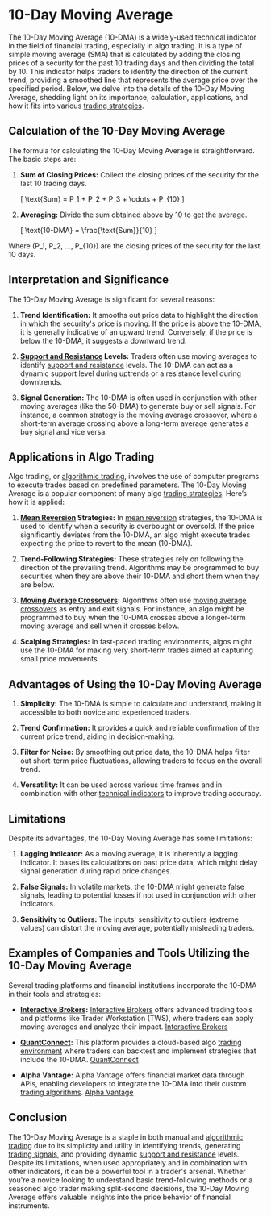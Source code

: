 # 10-Day Moving Average

The 10-Day Moving Average (10-DMA) is a widely-used technical indicator in the field of financial trading, especially in algo trading. It is a type of simple moving average (SMA) that is calculated by adding the closing prices of a security for the past 10 trading days and then dividing the total by 10. This indicator helps traders to identify the direction of the current trend, providing a smoothed line that represents the average price over the specified period. Below, we delve into the details of the 10-Day Moving Average, shedding light on its importance, calculation, applications, and how it fits into various [trading strategies](../t/trading_strategies.md).

## Calculation of the 10-Day Moving Average

The formula for calculating the 10-Day Moving Average is straightforward. The basic steps are:

1. **Sum of Closing Prices:**
   Collect the closing prices of the security for the last 10 trading days.

   \[
   \text{Sum} = P_1 + P_2 + P_3 + \cdots + P_{10}
   \]

2. **Averaging:**
   Divide the sum obtained above by 10 to get the average.

   \[
   \text{10-DMA} = \frac{\text{Sum}}{10}
   \]

Where \(P_1, P_2, ..., P_{10}\) are the closing prices of the security for the last 10 days.

## Interpretation and Significance

The 10-Day Moving Average is significant for several reasons:

1. **Trend Identification:**
   It smooths out price data to highlight the direction in which the security's price is moving. If the price is above the 10-DMA, it is generally indicative of an upward trend. Conversely, if the price is below the 10-DMA, it suggests a downward trend.

2. **[Support and Resistance](../s/support_and_resistance.md) Levels:**
   Traders often use moving averages to identify [support and resistance](../s/support_and_resistance.md) levels. The 10-DMA can act as a dynamic support level during uptrends or a resistance level during downtrends.

3. **Signal Generation:**
   The 10-DMA is often used in conjunction with other moving averages (like the 50-DMA) to generate buy or sell signals. For instance, a common strategy is the moving average crossover, where a short-term average crossing above a long-term average generates a buy signal and vice versa.

## Applications in Algo Trading

Algo trading, or [algorithmic trading](../a/algorithmic_trading.md), involves the use of computer programs to execute trades based on predefined parameters. The 10-Day Moving Average is a popular component of many algo [trading strategies](../t/trading_strategies.md). Here’s how it is applied:

1. **[Mean Reversion](../m/mean_reversion.md) Strategies:**
   In [mean reversion](../m/mean_reversion.md) strategies, the 10-DMA is used to identify when a security is overbought or oversold. If the price significantly deviates from the 10-DMA, an algo might execute trades expecting the price to revert to the mean (10-DMA).

2. **Trend-Following Strategies:**
   These strategies rely on following the direction of the prevailing trend. Algorithms may be programmed to buy securities when they are above their 10-DMA and short them when they are below.

3. **[Moving Average Crossovers](../m/moving_average_crossovers.md):**
   Algorithms often use [moving average crossovers](../m/moving_average_crossovers.md) as entry and exit signals. For instance, an algo might be programmed to buy when the 10-DMA crosses above a longer-term moving average and sell when it crosses below.

4. **Scalping Strategies:**
   In fast-paced trading environments, algos might use the 10-DMA for making very short-term trades aimed at capturing small price movements.

## Advantages of Using the 10-Day Moving Average

1. **Simplicity:**
   The 10-DMA is simple to calculate and understand, making it accessible to both novice and experienced traders.

2. **Trend Confirmation:**
   It provides a quick and reliable confirmation of the current price trend, aiding in decision-making.

3. **Filter for Noise:**
   By smoothing out price data, the 10-DMA helps filter out short-term price fluctuations, allowing traders to focus on the overall trend.

4. **Versatility:**
   It can be used across various time frames and in combination with other [technical indicators](../t/technical_indicators.md) to improve trading accuracy.

## Limitations

Despite its advantages, the 10-Day Moving Average has some limitations:

1. **Lagging Indicator:**
   As a moving average, it is inherently a lagging indicator. It bases its calculations on past price data, which might delay signal generation during rapid price changes.

2. **False Signals:**
   In volatile markets, the 10-DMA might generate false signals, leading to potential losses if not used in conjunction with other indicators.

3. **Sensitivity to Outliers:**
   The inputs' sensitivity to outliers (extreme values) can distort the moving average, potentially misleading traders.

## Examples of Companies and Tools Utilizing the 10-Day Moving Average

Several trading platforms and financial institutions incorporate the 10-DMA in their tools and strategies:

- **[Interactive Brokers](../i/interactive_brokers.md):**
  [Interactive Brokers](../i/interactive_brokers.md) offers advanced trading tools and platforms like Trader Workstation (TWS), where traders can apply moving averages and analyze their impact.
  [Interactive Brokers](https://www.interactivebrokers.com)

- **[QuantConnect](../q/quantconnect.md):**
  This platform provides a cloud-based algo [trading environment](../t/trading_environment.md) where traders can backtest and implement strategies that include the 10-DMA.
  [QuantConnect](https://www.quantconnect.com)

- **Alpha Vantage:**
  Alpha Vantage offers financial market data through APIs, enabling developers to integrate the 10-DMA into their custom [trading algorithms](../t/trading_algorithms.md).
  [Alpha Vantage](https://www.alphavantage.co)

## Conclusion

The 10-Day Moving Average is a staple in both manual and [algorithmic trading](../a/algorithmic_trading.md) due to its simplicity and utility in identifying trends, generating [trading signals](../t/trading_signals.md), and providing dynamic [support and resistance](../s/support_and_resistance.md) levels. Despite its limitations, when used appropriately and in combination with other indicators, it can be a powerful tool in a trader's arsenal. Whether you're a novice looking to understand basic trend-following methods or a seasoned algo trader making split-second decisions, the 10-Day Moving Average offers valuable insights into the price behavior of financial instruments.